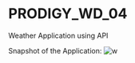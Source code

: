 # PRODIGY_WD_04
Weather Application using API 

Snapshot of the Application:
![w](https://github.com/SamitMalap27/PRODIGY_WD_04/assets/121955319/f5b0d5d3-5143-458e-a07a-7ceceef2d8ac)
